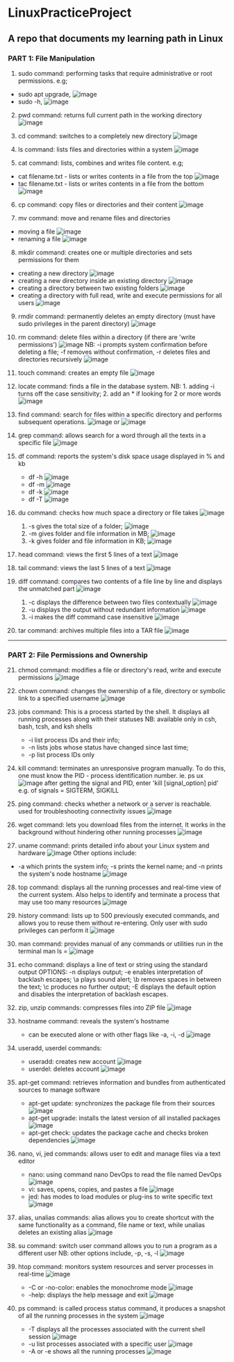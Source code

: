 # LinuxPracticeProject
## A repo that documents my learning path in Linux
### PART 1: File Manipulation
1. sudo command: performing tasks that require administrative or root permissions. e.g;
  - sudo apt upgrade, 
  ![image](./images/sudo_apt_upgrade.png)
  - sudo -h, 
  ![image](./images/sudo-h.png)

2. pwd command: returns full current path in the working directory
  ![image](./images/pwd.png)

3. cd command: switches to a completely new directory
  ![image](./images/cd.png)

4. ls command: lists files and directories within a system
  ![image](./images/ls.png)

5. cat command: lists, combines and writes file content. e.g;
  - cat filename.txt - lists or writes contents in a file from the top
  ![image](./images/cat.png)
  - tac filename.txt - lists or writes contents in a file from the bottom
  ![image](./images/tac.png)

6. cp command: copy files or directories and their content
  ![image](./images/cp.png)

7. mv command: move and rename files and directories
  - moving a file
  ![image](./images/move.png)
  - renaming a file
  ![image](./images/rename.png)

8. mkdir command: creates one or multiple directories and sets permissions for them
  - creating a new directory
  ![image](./images/mkdir.png)
  - creating a new directory inside an existing directory
  ![image](./images/mkdir_inside.png)
  - creating a directory between two existing folders 
  ![image](./images/mkdir_between.png)
  - creating a directory with full read, write and execute permissions for all users
  ![image](./images/mkdir_with_full_access.png)

9. rmdir command: permanently deletes an empty directory (must have sudo privileges in the parent directory)
   ![image](./images/rmdir.png)

10. rm command: delete files within a directory (if there are 'write permissions')
    ![image](./images/rm_within.png)
    NB: -i prompts system confirmation before deleting a file; -f removes without confirmation, -r deletes files and directories recursively
    ![image](./images/rm_with_notice.png)

11. touch command: creates an empty file
    ![image](./images/touch.png)

12. locate command: finds a file in the database system.
    NB: 1. adding -i turns off the case sensitivity; 2. add an * if looking for 2 or more words
    ![image](./images/locate.png)

13. find command: search for files within a specific directory and performs subsequent operations. 
    ![image](./images/find.png)
  or
    ![image](./images/find2.png)

14. grep command: allows search for a word through all the texts in a specific file
    ![image](./images/grep.png)

15. df command: reports the system's disk space usage displayed in % and kb
    - df -h
    ![image](./images/df-h.png)
    - df -m
    ![image](./images/df-m.png)
    - df -k
    ![image](./images/df-k.png)
    - df -T
    ![image](./images/df-T.png)

16. du command: checks how much space a directory or file takes
    ![image](./images/du.png)
    1. -s gives the total size of a folder; 
    ![image](./images/du-s.png)
    2. -m gives folder and file information in MB;
    ![image](./images/du-m.png)
    3. -k gives folder and file information in KB;
    ![image](./images/du-k.png)

17. head command: views the first 5 lines of a text
    ![image](./images/head.png)

18. tail command: views the last 5 lines of a text
    ![image](./images/tail.png)

19. diff command: compares two contents of a file line by line and displays the unmatched part
    ![image](./images/diff.png)
    1. -c displays the difference between two files contextually 
    ![image](./images/diff-c.png)
    2. -u displays the output without redundant information
    ![image](./images/diff-u.png)
    3. -i makes the diff command case insensitive
    ![image](./images/diff-i.png)

20. tar command: archives multiple files into a TAR file 
    ![image](./images/tar.png)

------------------------------------------------------------------------------------------------------------------------

### PART 2: File Permissions and Ownership

21. chmod command: modifies a file or directory's read, write and execute permissions
    ![image](./images/chmod.png)

22. chown command: changes the ownership of a file, directory or symbolic link to a specified username
    ![image](./images/chmod2.png)


23. jobs command: This is a process started by the shell. It displays all running processes along with their statuses
  NB: available only in csh, bash, tcsh, and ksh shells
    - -i list process IDs and their info;
    - -n lists jobs whose status have changed since last time;
    - -p list process IDs only

24. kill command: terminates an unresponsive program manually. To do this, one must know the PID - process identification number. ie. ps ux
    ![image](./images/kill.png)
after getting the signal and PID, enter 'kill [signal_option] pid'
e.g. of signals = SIGTERM, SIGKILL

25. ping command: checks whether a network or a server is reachable. used for troubleshooting connectivity issues
    ![image](./images/ping.png)

26. wget command: lets you download files from the internet. It works in the background without hindering other running processes
    ![image](./images/wget.png)

27. uname command: prints detailed info about your Linux system and hardware
    ![image](./images/uname.png)
  Other options include:
  - -a which prints the system info; -s prints the kernel name; and -n prints the system's node hostname
    ![image](./images/uname-a.png)

28. top command: displays all the running processes and real-time view of the current system. Also helps to identify and terminate a process that may use too many resources
    ![image](./images/top.png)

29. history command: lists up to 500 previously executed commands, and allows you to reuse them without re-entering. Only user with sudo privileges can perform it
    ![image](./images/history.png)

30. man command: provides manual of any commands or utilities run in the terminal
    man ls = ![image](./images/man.png)

31. echo command: displays a line of text or string using the standard output
    OPTIONS: -n displays output; -e enables interpretation of backlash escapes; \a plays sound alert; \b removes spaces in between the text; \c produces no further output; -E displays the default option and disables the interpretation of backlash escapes.

32. zip, unzip commands: compresses files into ZIP file
    ![image](./images/zip_unzip.png)

33. hostname command: reveals the system's hostname
    - can be executed alone or with other flags like -a, -i, -d
    ![image](./images/hostname.png)

34. useradd, userdel commands: 
    - useradd: creates new account
    ![image](./images/useradd.png)
    - userdel: deletes account
    ![image](./images/userdel.png)

35. apt-get command: retrieves information and bundles from authenticated sources to manage software
    - apt-get update: synchronizes the package file from their sources
      ![image](./images/apt-get1.png)
    - apt-get upgrade: installs the latest version of all installed packages
      ![image](./images/apt-get2.png)
    - apt-get check: updates the package cache and checks broken dependencies 
      ![image](./images/apt-get3.png)

36. nano, vi, jed commands: allows user to edit and manage files via a text editor
    - nano: using command nano DevOps to read the file named DevOps
      ![image](./images/nano.png)
    - vi: saves, opens, copies, and pastes a file
      ![image](./images/vi.png)
    - jed: has modes to load modules or plug-ins to write specific text
      ![image](./images/jed.png)

37. alias, unalias commands: alias allows you to create shortcut with the same functionality as a command, file name or text, while unalias deletes an existing alias
      ![image](./images/alias.png)

38. su command: switch user command allows you to run a program as a different user
    NB: other options include, -p, -s, -l
    ![image](./images/su.png)

39. htop command: monitors system resources and server processes in real-time
    ![image](./images/htop.png)
    - -C or -no-color: enables the monochrome mode
      ![image](./images/htop-C.png)
    - -help: displays the help message and exit
      ![image](./images/htop-help.png)

40. ps command: is called process status command, it produces a snapshot of all the running processes in the system
    ![image](./images/ps.png)
    - -T displays all the processes associated with the current shell session
      ![image](./images/ps-T.png)
    - -u list processes associated with a specific user
      ![image](./images/ps-u.png)
    - -A or -e shows all the running processes
      ![image](./images/ps-A.png)

